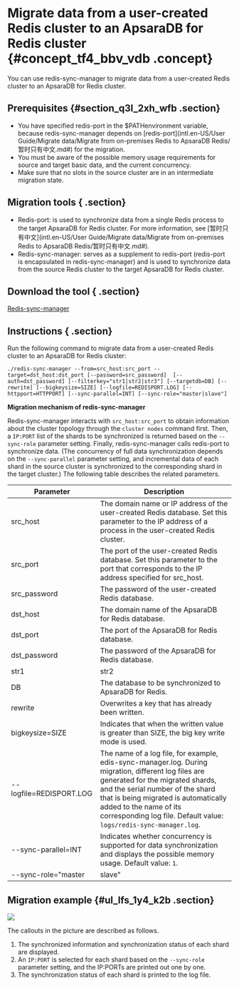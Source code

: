 # Migrate data from a user-created Redis cluster to an ApsaraDB for Redis cluster {#concept_tf4_bbv_vdb .concept}

You can use redis-sync-manager to migrate data from a user-created Redis cluster to an ApsaraDB for Redis cluster.

## Prerequisites {#section_q3l_2xh_wfb .section}

-   You have specified redis-port in the $PATHenvironment variable, because redis-sync-manager depends on [redis-port](intl.en-US/User Guide/Migrate data/Migrate from on-premises Redis to ApsaraDB Redis/暂时只有中文.md#) for the migration.
-   You must be aware of the possible memory usage requirements for source and target basic data, and the current concurrency.
-   Make sure that no slots in the source cluster are in an intermediate migration state.

## Migration tools { .section}

-   Redis-port: is used to synchronize data from a single Redis process to the target ApsaraDB for Redis cluster. For more information, see [暂时只有中文](intl.en-US/User Guide/Migrate data/Migrate from on-premises Redis to ApsaraDB Redis/暂时只有中文.md#).
-   Redis-sync-manager: serves as a supplement to redis-port \(redis-port is encapsulated in redis-sync-manager\) and is used to synchronize data from the source Redis cluster to the target ApsaraDB for Redis cluster.

## Download the tool { .section}

[Redis-sync-manager](http://docs-aliyun.cn-hangzhou.oss.aliyun-inc.com/assets/attach/94155/cn_zh/1542707688880/redis-sync-manager)

## Instructions { .section}

Run the following command to migrate data from a user-created Redis cluster to an ApsaraDB for Redis cluster:

```
./redis-sync-manager --from=src_host:src_port --target=dst_host:dst_port [--password=src_password]  [--auth=dst_password] [--filterkey="str1|str2|str3"] [--targetdb=DB] [--rewrite] [--bigkeysize=SIZE] [--logfile=REDISPORT.LOG] [--httpport=HTTPPORT] [--sync-parallel=INT] [--sync-role="master|slave"]
```

**Migration mechanism of redis-sync-manager**

Redis-sync-manager interacts with `src_host:src_port` to obtain information about the cluster topology through the `cluster nodes` command first. Then, a `IP:PORT` list of the shards to be synchronized is returned based on the `--sync-role` parameter setting. Finally, redis-sync-manager calls redis-port to synchronize data. \(The concurrency of full data synchronization depends on the `--sync-parallel` parameter setting, and incremental data of each shard in the source cluster is synchronized to the corresponding shard in the target cluster.\) The following table describes the related parameters.

|Parameter|Description|
|---------|-----------|
|src\_host|The domain name or IP address of the user-created Redis database. Set this parameter to the IP address of a process in the user-created Redis cluster.|
|src\_port|The port of the user-created Redis database. Set this parameter to the port that corresponds to the IP address specified for src\_host.|
|src\_password|The password of the user-created Redis database.|
|dst\_host|The domain name of the ApsaraDB for Redis database.|
|dst\_port|The port of the ApsaraDB for Redis database.|
|dst\_password|The password of the ApsaraDB for Redis database.|
|str1|str2|str3|Filters keys with str1, str2, or str3.|
|DB|The database to be synchronized to ApsaraDB for Redis.|
|rewrite|Overwrites a key that has already been written.|
|bigkeysize=SIZE|Indicates that when the written value is greater than SIZE, the big key write mode is used.|
|--logfile=REDISPORT.LOG|The name of a log file, for example, edis-sync-manager.log. During migration, different log files are generated for the migrated shards, and the serial number of the shard that is being migrated is automatically added to the name of its corresponding log file. Default value: `logs/redis-sync-manager.log`.|
|--sync-parallel=INT|Indicates whether concurrency is supported for data synchronization and displays the possible memory usage. Default value: `1`.|
|--sync-role="master|slave"|Indicates the synchronization order of primary or secondary database of the source cluster. Default value: `master`.|

## Migration example {#ul_lfs_1y4_k2b .section}

![](http://static-aliyun-doc.oss-cn-hangzhou.aliyuncs.com/assets/img/15449/15439916596883_en-US.png)

The callouts in the picture are described as follows.

1.  The synchronized information and synchronization status of each shard are displayed.
2.  An `IP:PORT` is selected for each shard based on the `--sync-role` parameter setting, and the IP:PORTs are printed out one by one.
3.  The synchronization status of each shard is printed to the log file.


